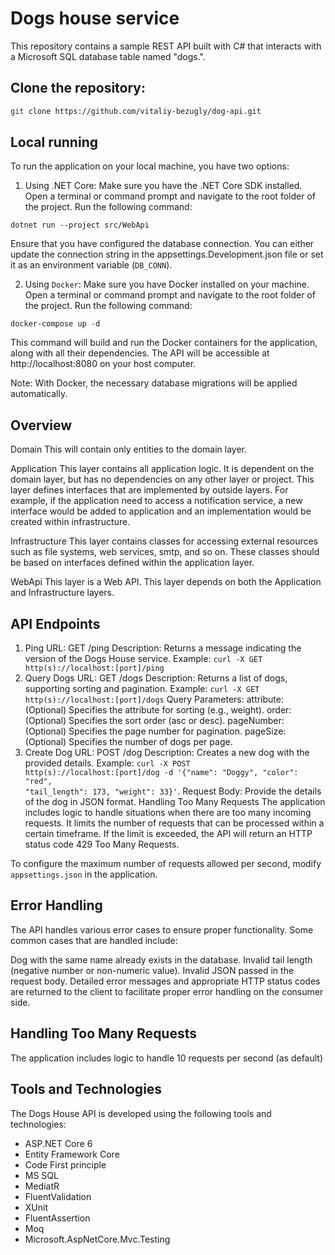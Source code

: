 # Dogs house service
This repository contains a sample REST API built with C# that interacts with a Microsoft SQL database table named "dogs.".

## Clone the repository:

```bash
git clone https://github.com/vitaliy-bezugly/dog-api.git
```

## Local running

 To run the application on your local machine, you have two options:
1. Using .NET Core: Make sure you have the .NET Core SDK installed. Open a terminal or command prompt and navigate to the root folder of the project. Run the following command:

```
dotnet run --project src/WebApi
```

Ensure that you have configured the database connection. You can either update the connection string in the appsettings.Development.json file or set it as an environment variable (<code>DB_CONN</code>).

2. Using <code>Docker</code>: Make sure you have Docker installed on your machine. Open a terminal or command prompt and navigate to the root folder of the project. Run the following command:
```
docker-compose up -d
```

This command will build and run the Docker containers for the application, along with all their dependencies. The API will be accessible at http://localhost:8080 on your host computer.

Note: With Docker, the necessary database migrations will be applied automatically.

## Overview

Domain
This will contain only entities to the domain layer.

Application
This layer contains all application logic. It is dependent on the domain layer, but has no dependencies on any other layer or project. This layer defines interfaces that are implemented by outside layers. For example, if the application need to access a notification service, a new interface would be added to application and an implementation would be created within infrastructure.

Infrastructure
This layer contains classes for accessing external resources such as file systems, web services, smtp, and so on. These classes should be based on interfaces defined within the application layer.

WebApi
This layer is a Web API. This layer depends on both the Application and Infrastructure layers.

## API Endpoints
1. Ping
URL: GET /ping
Description: Returns a message indicating the version of the Dogs House service.
Example: <code>curl -X GET http(s)://localhost:[port]/ping</code>
2. Query Dogs
URL: GET /dogs
Description: Returns a list of dogs, supporting sorting and pagination.
Example: <code>curl -X GET http(s)://localhost:[port]/dogs</code>
Query Parameters:
attribute: (Optional) Specifies the attribute for sorting (e.g., weight).
order: (Optional) Specifies the sort order (asc or desc).
pageNumber: (Optional) Specifies the page number for pagination.
pageSize: (Optional) Specifies the number of dogs per page.
3. Create Dog
URL: POST /dog
Description: Creates a new dog with the provided details.
Example: <code>curl -X POST http(s)://localhost:[port]/dog -d '{"name": "Doggy", "color": "red", "tail_length": 173, "weight": 33}'</code>. Request Body: Provide the details of the dog in JSON format.
Handling Too Many Requests
The application includes logic to handle situations when there are too many incoming requests. It limits the number of requests that can be processed within a certain timeframe. If the limit is exceeded, the API will return an HTTP status code 429 Too Many Requests.

To configure the maximum number of requests allowed per second, modify <code>appsettings.json</code> in the application.

## Error Handling
The API handles various error cases to ensure proper functionality. Some common cases that are handled include:

Dog with the same name already exists in the database.
Invalid tail length (negative number or non-numeric value).
Invalid JSON passed in the request body.
Detailed error messages and appropriate HTTP status codes are returned to the client to facilitate proper error handling on the consumer side.

## Handling Too Many Requests
The application includes logic to handle 10 requests per second (as default)

## Tools and Technologies
The Dogs House API is developed using the following tools and technologies:

- ASP.NET Core 6
- Entity Framework Core
- Code First principle
- MS SQL
- MediatR
- FluentValidation
- XUnit
- FluentAssertion
- Moq
- Microsoft.AspNetCore.Mvc.Testing
